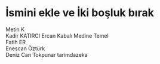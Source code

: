 # İsmini ekle ve İki boşluk bırak
Metin K  
Kadir KATIRCI
Ercan Kabalı 
Medine Temel  
Fatih ER  
Enescan Öztürk  
Deniz Can Tokpunar
tarimdazeka  
